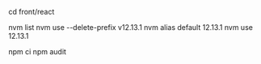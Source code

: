 
cd front/react

nvm list
nvm use --delete-prefix v12.13.1
nvm alias default 12.13.1
nvm use 12.13.1

npm ci
npm audit

